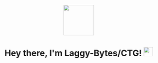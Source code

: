 <div id="header" align="center">
  <img src="https://media0.giphy.com/media/v1.Y2lkPTc5MGI3NjExNDVjZTA1Y2VjOWFjZDU0MTQ5ODEzN2VjNzc2ZDZhNDMzNWM3M2I2OSZjdD1n/S5L3aOgVqbzhK/giphy.gif" width="100"/>
  
  <h1>
    Hey there, I'm Laggy-Bytes/CTG!
    <img src="https://media.giphy.com/media/hvRJCLFzcasrR4ia7z/giphy.gif" width="30px"/>
  </h1>
  </div>
